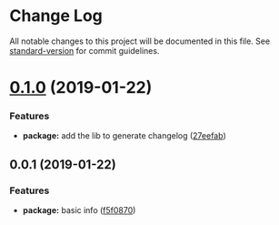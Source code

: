 # Change Log

All notable changes to this project will be documented in this file. See [standard-version](https://github.com/conventional-changelog/standard-version) for commit guidelines.

<a name="0.1.0"></a>
# [0.1.0](https://github.com/adamchenwei/playground-channgelog-generator/compare/v0.0.1...v0.1.0) (2019-01-22)


### Features

* **package:** add the lib to generate changelog ([27eefab](https://github.com/adamchenwei/playground-channgelog-generator/commit/27eefab))



<a name="0.0.1"></a>
## 0.0.1 (2019-01-22)


### Features

* **package:** basic info ([f5f0870](https://github.com/adamchenwei/playground-channgelog-generator/commit/f5f0870))
